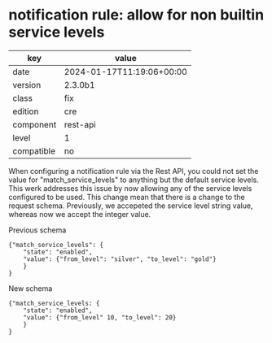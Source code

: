 [//]: # (werk v2)
# notification rule: allow for non builtin service levels

key        | value
---------- | ---
date       | 2024-01-17T11:19:06+00:00
version    | 2.3.0b1
class      | fix
edition    | cre
component  | rest-api
level      | 1
compatible | no


When configuring a notification rule via the Rest API, you could not
set the value for "match_service_levels" to anything but the default
service levels.  This werk addresses this issue by now allowing any
of the service levels configured to be used.  This change mean that
there is a change to the request schema. Previously, we accepeted
the service level string value, whereas now we accept the integer
value.

Previous schema
```
{"match_service_levels": {
    "state": "enabled",
    "value": {"from_level": "silver", "to_level": "gold"}
    }
}
```

New schema
```
{"match_service_levels: {
    "state": "enabled",
    "value": {"from_level" 10, "to_level": 20}
    }
}
```

